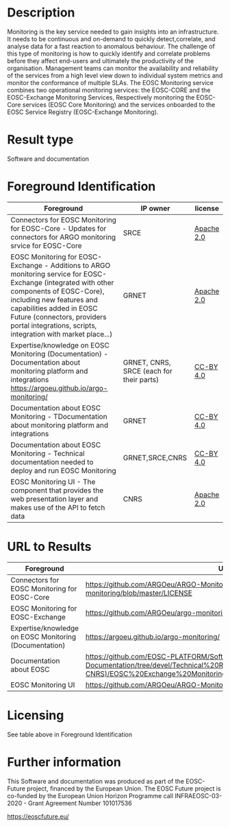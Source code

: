 # Description

Monitoring is the key service needed to gain insights into an infrastructure. It needs to be continuous and on-demand to quickly detect,correlate, and analyse data for a fast reaction to anomalous behaviour. The challenge of this type of monitoring is how to quickly identify and correlate problems before they affect end-users and ultimately the productivity of the organisation. Management teams can monitor the availability and reliability of the services from a high level view down to individual system metrics and monitor the conformance of multiple
SLAs. The EOSC Monitoring service combines two operational monitoring services: the EOSC-CORE and the EOSC-Exchange Monitoring Services, Respectively monitoring the EOSC-Core services (EOSC Core Monitoring) and the services onboarded to the EOSC Service Registry (EOSC-Exchange 
Monitoring).

# Result type

Software and documentation

# Foreground Identification

| Foreground | IP owner | license|
|------------|----------|--------|
|Connectors for EOSC Monitoring for EOSC-Core - Updates for connectors for ARGO monitoring srvice for EOSC-Core|SRCE|[Apache 2.0](https://www.apache.org/licenses/LICENSE-2.0)|
|EOSC Monitoring for EOSC-Exchange - Additions to ARGO monitoring service for EOSC-Exchange (integrated with other components of EOSC-Core), including new features and capabilities added in EOSC Future (connectors, providers portal integrations, scripts, integration with market place...)| GRNET|[Apache 2.0](https://www.apache.org/licenses/LICENSE-2.0)|
|Expertise/knowledge on EOSC Monitoring (Documentation) - Documentation about monitoring platform and integrations https://argoeu.github.io/argo-monitoring/|GRNET, CNRS, SRCE (each for their parts)|[CC-BY 4.0](https://creativecommons.org/licenses/by/4.0/deed.es)|
|Documentation about EOSC Monitoring - TDocumentation about monitoring platform and integrations|GRNET|[CC-BY 4.0](https://creativecommons.org/licenses/by/4.0/deed.es)|
|Documentation about EOSC Monitoring - Technical documentation needed to deploy and run EOSC Monitoring| GRNET,SRCE,CNRS|[CC-BY 4.0](https://creativecommons.org/licenses/by/4.0/deed.es)|
|EOSC Monitoring UI - The component that provides the web presentation layer and makes use of the API to fetch data|CNRS|[Apache 2.0](https://www.apache.org/licenses/LICENSE-2.0)|

# URL to Results

| Foreground | URL|
|------------|----------|
|Connectors for EOSC Monitoring for EOSC-Core |https://github.com/ARGOeu/ARGO-Monitoring and https://github.com/ARGOeu/argo-monitoring/blob/master/LICENSE |
|EOSC Monitoring for EOSC-Exchange | https://github.com/ARGOeu/argo-monitoring|
|Expertise/knowledge on EOSC Monitoring (Documentation) | https://argoeu.github.io/argo-monitoring/|
|Documentation about EOSC |https://github.com/EOSC-PLATFORM/Software-Documentation/tree/devel/Technical%20Results/Monitoring%20(GRNET-SRCE-CNRS)/EOSC%20Exchange%20Monitoring%20Service/Technical%20Documentation |
|EOSC Monitoring UI |https://github.com/ARGOeu/ARGO-Monitoring|

# Licensing
See table above in Foreground Identification

# Further information
This Software and documentation was produced as part of the EOSC-Future project, financed by the European Union.
The EOSC Future project is co-funded by the European Union Horizon Programme call INFRAEOSC-03-2020 - Grant Agreement Number 101017536

https://eoscfuture.eu/


